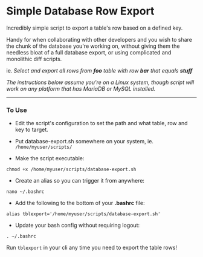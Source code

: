 # Simple Database Row Export #
Incredibly simple script to export a table's row based on a defined key.

Handy for when collaborating with other developers and you wish to share the chunk of the database you're working on, without giving them the needless bloat of a full database export, or using complicated and monolithic diff scripts.

ie. *Select and export all rows from **foo** table with row **bar** that equals **stuff***

*The instructions below assume you're on a Linux system, though script will work on any platform that has MariaDB or MySQL installed.*
***
### To Use ###
- Edit the script's configuration to set the path and what table, row and key to target.

- Put database-export.sh somewhere on your system, ie. `/home/myuser/scripts/`

- Make the script executable:

`chmod +x /home/myuser/scripts/database-export.sh`

- Create an alias so you can trigger it from anywhere:

`nano ~/.bashrc`

- Add the following to the bottom of your **.bashrc** file:

`alias tblexport='/home/myuser/scripts/database-export.sh'`

- Update your bash config without requiring logout:

`. ~/.bashrc`

Run `tblexport` in your cli any time you need to export the table rows!
